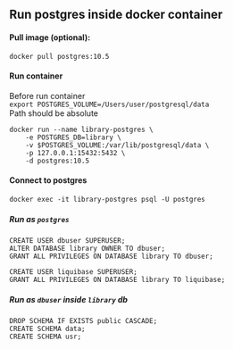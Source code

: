 ## Run postgres inside docker container

#### Pull image (optional):
```
docker pull postgres:10.5
```

#### Run container
Before run container <br /> 
`export POSTGRES_VOLUME=/Users/user/postgresql/data` <br />
Path should be absolute <br />

```
docker run --name library-postgres \
	-e POSTGRES_DB=library \
	-v $POSTGRES_VOLUME:/var/lib/postgresql/data \
	-p 127.0.0.1:15432:5432 \
	-d postgres:10.5
```

#### Connect to postgres 

```
docker exec -it library-postgres psql -U postgres 
```

##### Run as `postgres`
```
CREATE USER dbuser SUPERUSER;
ALTER DATABASE library OWNER TO dbuser;
GRANT ALL PRIVILEGES ON DATABASE library TO dbuser;

CREATE USER liquibase SUPERUSER;
GRANT ALL PRIVILEGES ON DATABASE library TO liquibase;
```

##### Run as `dbuser` inside `library` db
```
DROP SCHEMA IF EXISTS public CASCADE;
CREATE SCHEMA data;
CREATE SCHEMA usr;
```